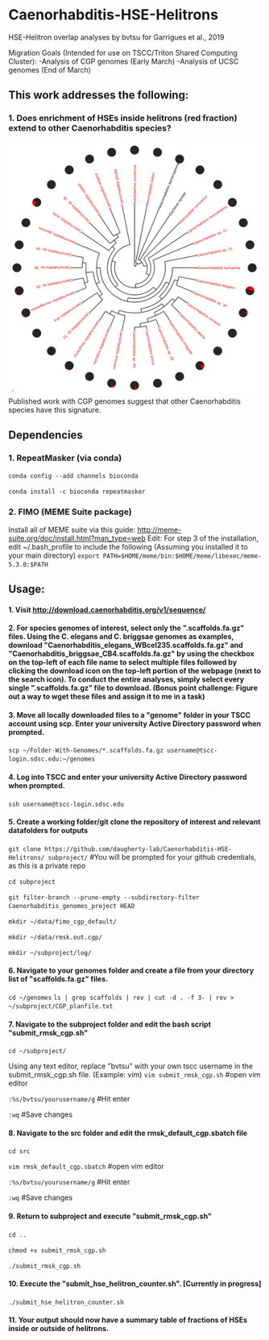 # Caenorhabditis-HSE-Helitrons
HSE-Helitron overlap analyses by bvtsu for Garrigues et al., 2019

Migration Goals (Intended for use on TSCC/Triton Shared Computing Cluster):
-Analysis of CGP genomes (Early March)
-Analysis of UCSC genomes (End of March)

## This work addresses the following:
### 1. Does enrichment of HSEs inside helitrons (red fraction) extend to other Caenorhabditis species?

![HSE-Helitrons-in-CGP-genomes](CGP_black_red.png)
Published work with CGP genomes suggest that other Caenorhabditis species have this signature.

## Dependencies
### 1. RepeatMasker (via conda)
```conda config --add channels bioconda```

```conda install -c bioconda repeatmasker```

### 2. FIMO (MEME Suite package)
Install all of MEME suite via this guide: http://meme-suite.org/doc/install.html?man_type=web
Edit: For step 3 of the installation, edit ~/.bash_profile to include the following (Assuming you installed it to your main directory)
```export PATH=$HOME/meme/bin:$HOME/meme/libexec/meme-5.3.0:$PATH```

## Usage:
#### 1. Visit http://download.caenorhabditis.org/v1/sequence/
#### 2. For species genomes of interest, select only the ".scaffolds.fa.gz" files.  Using the C. elegans and C. briggsae genomes as examples, download "Caenorhabditis_elegans_WBcel235.scaffolds.fa.gz" and "Caenorhabditis_briggsae_CB4.scaffolds.fa.gz" by using the checkbox on the top-left of each file name to select multiple files followed by clicking the download icon on the top-left portion of the webpage (next to the search icon). To conduct the entire analyses, simply select every single ".scaffolds.fa.gz" file to download. (Bonus point challenge: Figure out a way to wget these files and assign it to me in a task)
#### 3. Move all locally downloaded files to a "genome" folder in your TSCC account using scp. Enter your university Active Directory password when prompted.
```scp ~/Folder-With-Genomes/*.scaffolds.fa.gz username@tscc-login.sdsc.edu:~/genomes```
#### 4. Log into TSCC and enter your university Active Directory password when prompted.
```ssh username@tscc-login.sdsc.edu```
#### 5. Create a working folder/git clone the repository of interest and relevant datafolders for outputs

```git clone https://github.com/daugherty-lab/Caenorhabditis-HSE-Helitrons/ subproject/```
#You will be prompted for your github credentials, as this is a private repo

```cd subproject```

```git filter-branch --prune-empty --subdirectory-filter Caenorhabditis_genomes_project HEAD```

```mkdir ~/data/fimo_cgp_default/```

```mkdir ~/data/rmsk.out.cgp/```

```mkdir ~/subproject/log/```
#### 6. Navigate to your genomes folder and create a file from your directory list of "scaffolds.fa.gz" files.
```cd ~/genomes```
```ls | grep scaffolds | rev | cut -d . -f 3- | rev > ~/subproject/CGP_planfile.txt```

#### 7. Navigate to the subproject folder and edit the bash script "submit_rmsk_cgp.sh"
```cd ~/subproject/```

Using any text editor, replace "bvtsu" with your own tscc username in the submit_rmsk_cgp.sh file. (Example: vim)
```vim submit_rmsk_cgp.sh``` #open vim editor

```:%s/bvtsu/yourusername/g``` #Hit enter

```:wq``` #Save changes

#### 8. Navigate to the src folder and edit the rmsk_default_cgp.sbatch file
```cd src```

```vim rmsk_default_cgp.sbatch``` #open vim editor

```:%s/bvtsu/yourusername/g``` #Hit enter

```:wq``` #Save changes

#### 9. Return to subproject and execute "submit_rmsk_cgp.sh"
```cd ..```

```chmod +x submit_rmsk_cgp.sh```

```./submit_rmsk_cgp.sh``` 

#### 10. Execute the "submit_hse_helitron_counter.sh". [Currently in progress]
```./submit_hse_helitron_counter.sh``` 

#### 11. Your output should now have a summary table of fractions of HSEs inside or outside of helitrons.
